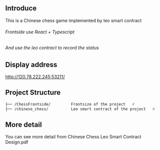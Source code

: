 ## Introduce
This is a Chinese chess game implemented by leo smart contract

###### Frontside use React + Typescript
###### And use the leo contract to record the status

## Display address
http://120.78.222.245:53211/

## Project Structure

```bash
├── /ChessFrontside/         Frontsize of the project   # 
├── /chinese_chess/          Leo smart contract of the project   # 
```

## More detail
You can see more detail from Chinese Chess Leo Smart Contract Design.pdf
